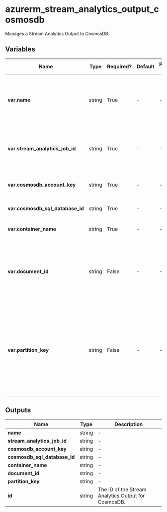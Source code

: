 # azurerm_stream_analytics_output_cosmosdb

Manages a Stream Analytics Output to CosmosDB.

## Variables

| Name | Type | Required? | Default  | possible values | Description |
| ---- | ---- | --------- | -------- | ----------- | ----------- |
| **var.name** | string | True | -  |  -  | The name of the Stream Analytics Output. Changing this forces a new resource to be created. | 
| **var.stream_analytics_job_id** | string | True | -  |  -  | The ID of the Stream Analytics Job. Changing this forces a new resource to be created. | 
| **var.cosmosdb_account_key** | string | True | -  |  -  | The account key for the CosmosDB database. | 
| **var.cosmosdb_sql_database_id** | string | True | -  |  -  | The ID of the CosmosDB database. | 
| **var.container_name** | string | True | -  |  -  | The name of the CosmosDB container. | 
| **var.document_id** | string | False | -  |  -  | The name of the field in output events used to specify the primary key which insert or update operations are based on. | 
| **var.partition_key** | string | False | -  |  -  | The name of the field in output events used to specify the key for partitioning output across collections. If `container_name` contains `{partition}` token, this property is required to be specified. | 



## Outputs

| Name | Type | Description |
| ---- | ---- | --------- | 
| **name** | string  | - | 
| **stream_analytics_job_id** | string  | - | 
| **cosmosdb_account_key** | string  | - | 
| **cosmosdb_sql_database_id** | string  | - | 
| **container_name** | string  | - | 
| **document_id** | string  | - | 
| **partition_key** | string  | - | 
| **id** | string  | The ID of the Stream Analytics Output for CosmosDB. | 